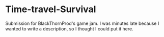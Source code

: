 # Time-travel-Survival
Submission for BlackThornProd's game jam. I was minutes late because I wanted to write a description, so I thought I could put it here.
